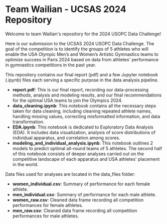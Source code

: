 # Team Wailian - UCSAS 2024 Repository

Welcome to team Wailian's repository for the 2024 USOPC Data Challenge!

Here is our submission to the UCSAS 2024 USOPC Data Challenge. The goal of the competition is to identify the groups of 5 athletes who will enable the USA Olympic Men’s and Women’s Artistic Gymnastics teams to optimize success in Paris 2024 based on data from athletes' performance in gymnastics competitions in the past year.

This repository contains our final report (pdf) and a few Jupyter notebook (.ipynb) files each serving a specific purpose in the data analysis pipeline.
- **report.pdf**: This is our final report, recording our data-processing methods, analysis and modeling results, and our final recommendations for the optimal USA teams to join the Olympics 2024.
- **data_cleaning.ipynb**: This notebook contains all the necessary steps taken for data cleaning, including cleaning repeated athlete names, handling missing values, correcting misformatted information, and data transformation.
- **EDA.ipynb**: This notebook is dedicated to Exploratory Data Analysis (EDA). It includes data visualization, analysis of score distributions of individual apparatus, and correlation among scores.
- **modeling_and_individual_analysis.ipynb**: This notebook outlines 2 models to predict optimal all-round teams of 5 athletes. The second half of this notebook consists of deeper analyses carried out on the competitive landscape of each apparatus and USA athletes' placement in the world.

Data files used for analyses are located in the data_files folder:
- **women_individual.csv**: Summary of performance for each female athlete.
- **men_individual.csv**: Summary of performance for each male athlete.
- **women_raw.csv**: Cleaned data frame recording all competition performances for female athletes.
- **men_raw.csv**: Cleaned data frame recording all competition performances for male athletes.
